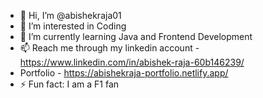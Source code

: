 - 👋 Hi, I’m @abishekraja01
- 👀 I’m interested in Coding
- 🌱 I’m currently learning Java and Frontend Development
- 📫 Reach me through my linkedin account - https://www.linkedin.com/in/abishek-raja-60b146239/
-  Portfolio - https://abishekraja-portfolio.netlify.app/
- ⚡ Fun fact: I am a F1 fan

<!---
abishekraja01/abishekraja01 is a ✨ special ✨ repository because its `README.md` (this file) appears on your GitHub profile.
You can click the Preview link to take a look at your changes.
--->
